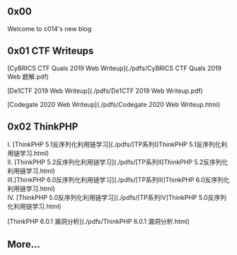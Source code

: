## 0x00 
Welcome to c014's new blog  

<!-- The old one is [here](https://c014.coding.me) -->

## 0x01 CTF Writeups
[CyBRICS CTF Quals 2019 Web Writeup](./pdfs/CyBRICS CTF Quals 2019 Web 题解.pdf)  

[De1CTF 2019 Web Writeup](./pdfs/De1CTF 2019 Web Writeup.pdf)  

[Codegate 2020 Web Writeup](./pdfs/Codegate 2020 Web Writeup.html)  

## 0x02 ThinkPHP 
I.   [ThinkPHP 5.1反序列化利用链学习](./pdfs/[TP系列I]ThinkPHP 5.1反序列化利用链学习.html)  
II. [ThinkPHP 5.2反序列化利用链学习](./pdfs/[TP系列II]ThinkPHP 5.2反序列化利用链学习.html)  
III.[ThinkPHP 6.0反序列化利用链学习](./pdfs/[TP系列III]ThinkPHP 6.0反序列化利用链学习.html)  
IV. [ThinkPHP 5.0反序列化利用链学习](./pdfs/[TP系列IV]ThinkPHP 5.0反序列化利用链学习.html)  
  
[ThinkPHP 6.0.1 漏洞分析](./pdfs/ThinkPHP 6.0.1 漏洞分析.html)  

## More...
